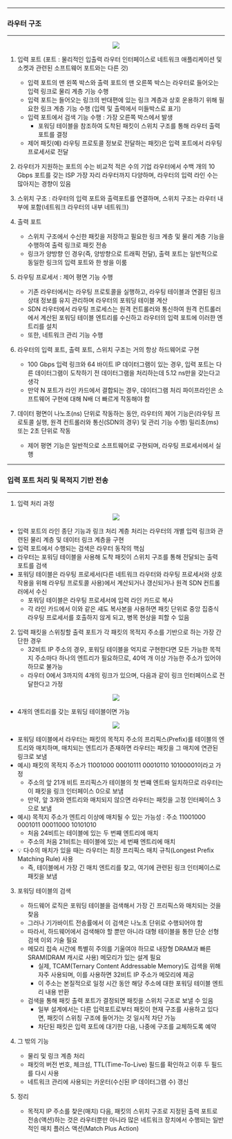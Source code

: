 -----
### 라우터 구조
-----
<div align="center">
<img src="https://github.com/user-attachments/assets/e698f50a-1093-4d25-b0b5-5562a7eebd6b">
</div>

1. 입력 포트 (포트 : 물리적인 입출력 라우터 인터페이스로 네트워크 애플리케이션 및 소켓과 관련된 소프트웨어 포트와는 다른 것)
   - 입력 포트의 맨 왼쪽 박스와 출력 포트의 맨 오른쪽 박스는 라우터로 들어오는 입력 링크로 물리 계층 기능 수행
   - 입력 포트는 들어오는 링크의 반대편에 있는 링크 계층과 상호 운용하기 위해 필요한 링크 계층 기능 수행 (입력 및 출력에서 미들박스로 표기)
   - 입력 포트에서 검색 기능 수행 : 가장 오른쪽 박스에서 발생
     + 포워딩 테이블을 참조하여 도착된 패킷이 스위치 구조를 통해 라우터 출력 포트를 결정
   - 제어 패킷(예) 라우팅 프로토콜 정보로 전달하는 패킷)은 입력 포트에서 라우팅 프로세서로 전달

2. 라우터가 지원하는 포트의 수는 비교적 적은 수의 기업 라우터에서 수백 개의 10 Gbps 포트를 갖는 ISP 가장 자리 라우터까지 다양하며, 라우터의 입력 라인 수는 많아지는 경향이 있음
3. 스위치 구조 : 라우터의 입력 포트와 출력포트를 연결하며, 스위치 구조는 라우터 내부에 포함(네트워크 라우터의 내부 네트워크)
4. 출력 포트
   + 스위치 구조에서 수신한 패킷을 저장하고 필요한 링크 계층 및 물리 계층 기능을 수행하여 출력 링크로 패킷 전송
   + 링크가 양방향 인 경우(즉, 양방향으로 트래픽 전달), 출력 포트는 일반적으로 동일한 링크의 입력 포트와 한 쌍을 이룸
5. 라우팅 프로세서 : 제어 평면 기능 수행
   - 기존 라우터에서는 라우팅 프로토콜을 실행하고, 라우팅 테이블과 연결된 링크 상태 정보를 유지 관리하며 라우터의 포워딩 테이블 계산
   - SDN 라우터에서 라우팅 프로세스는 원격 컨트롤러와 통신하여 원격 컨트롤러에서 계산된 포워딩 테이블 엔트리를 수신하고 라우터의 입력 포트에 이러한 엔트리를 설치
   - 또한, 네트워크 관리 기능 수행

6. 라우터의 입력 포트, 출력 포트, 스위치 구조는 거의 항상 하드웨어로 구현
   - 100 Gbps 입력 링크와 64 바이트 IP 데이터그램이 있는 경우, 입력 포트는 다른 데이터그램이 도착하기 전 데이터그램을 처리하는데 5.12 ns만을 갖는다고 생각
   - 만약 N 포트가 라인 카드에서 결합되는 경우, 데이터그램 처리 파이프라인은 소프트웨어 구현에 대해 N배 더 빠르게 작동해야 함

7. 데이터 평면이 나노초(ns) 단위로 작동하는 동안, 라우터의 제어 기능은(라우팅 프로토콜 실행, 원격 컨트롤러와 통신(SDN의 경우) 및 관리 기능 수행) 밀리초(ms) 또는 2초 단위로 작동
   - 제어 평면 기능은 일반적으로 소프트웨어로 구현되며, 라우팅 프로세서에서 실행
  
-----
### 입력 포트 처리 및 목적지 기반 전송
-----
1. 입력 처리 과정
<div align="center">
<img src="https://github.com/user-attachments/assets/e0133c73-e04a-4e2c-82ea-96e3d5457da9">
</div>

  - 입력 포트의 라인 종단 기능과 링크 처리 계층 처리는 라우터의 개별 입력 링크와 관련된 물리 계층 및 데이터 링크 계층을 구현
  - 입력 포트에서 수행되는 검색은 라우터 동작의 핵심
  - 라우터는 포워딩 테이블을 사용해 도착 패킷이 스위치 구조를 통해 전달되는 출력 포트를 검색
  - 포워딩 테이블은 라우팅 프로세서(다른 네트워크 라우터와 라우팅 프로세서와 상호작용을 위해 라우팅 프로토콜 사용)에서 계산되거나 갱신되거나 원격 SDN 컨트롤러에서 수신
    + 포워딩 테이블은 라우팅 프로세서에 입력 라인 카드로 복사
    + 각 라인 카드에서 이와 같은 섀도 복사본을 사용하면 패킷 단위로 중앙 집중식 라우팅 프로세서를 호출하지 않게 되고, 병목 현상을 피할 수 있음

2. 입력 패킷을 스위칭할 출력 포트가 각 패킷의 목적지 주소를 기반으로 하는 가장 간단한 경우
   - 32비트 IP 주소의 경우, 포워딩 테이블을 억지로 구현한다면 모든 가능한 목적지 주소마다 하나의 엔트리가 필요하므로, 40억 개 이상 가능한 주소가 있어야 하므로 불가능
   - 라우터 0에서 3까지의 4개의 링크가 있으며, 다음과 같이 링크 인터페이스로 전달한다고 가정
<div align="center">
<img src="https://github.com/user-attachments/assets/62774a3f-474c-4671-a155-bb80ad0a10a9">
</div>

   - 4개의 엔트리를 갖는 포워딩 테이블이면 가능
<div align="center">
<img src="https://github.com/user-attachments/assets/50a8c3b4-ca72-45b6-9cd7-0ef633737b91">
</div>

   - 포워딩 테이블에서 라우터는 패킷의 목적지 주소의 프리픽스(Prefix)를 테이블의 엔트리와 매치하며, 매치되는 엔트리가 존재하면 라우터는 패킷을 그 매치에 연관된 링크로 보냄
   - 예시) 패킷의 목적지 주소가 11001000 00010111 00010110 10100001이라고 가정
     + 주소의 앞 21개 비트 프리픽스가 테이블의 첫 번쨰 엔트롸 일치하므로 라우터는 이 패킷을 링크 인터페이스 0으로 보냄
     + 만약, 앞 3개와 엔트리와 매치되지 않으면 라우터는 패킷을 고정 인터페이스 3으로 보냄
   - 예시) 목적지 주소가 엔트리 이상에 매치될 수 있는 가능성 : 주소 11001000 0001011 00011000 10101010
     + 처음 24비트는 테이블에 있는 두 번쨰 엔트리에 매치
     + 주소의 처음 21비트는 테이블에 있는 세 번째 엔트리에 매치
   - 💡 다수의 매치가 있을 때는 라우터는 최장 프리픽스 매치 규칙(Longest Prefix Matching Rule) 사용
     + 즉, 테이블에서 가장 긴 매치 엔트리를 찾고, 여기에 관련된 링크 인터페이스로 패킷을 보냄

3. 포워딩 테이블의 검색
   - 하드웨어 로직은 포워딩 테이블을 검색해서 가장 긴 프리픽스와 매치되는 것을 찾음
   - 그러나 기가바이트 전송률에서 이 검색은 나노초 단위로 수행되어야 함
   - 따라서, 하드웨어에서 검색해야 할 뿐만 아니라 대형 테이블을 통한 단순 선형 검색 이외 기술 필요
   - 메모리 접속 시간에 특별히 주의를 기울여야 하므로 내장형 DRAM과 빠른 SRAM(DRAM 캐시로 사용) 메모리가 있는 설계 필요
      + 실제, TCAM(Ternary Content Addressable Memory)도 검색을 위해 자주 사용되며, 이를 사용하면 32비트 IP 주소가 메모리에 제공
      + 이 주소는 본질적으로 일정 시간 동안 해당 주소에 대한 포워딩 테이블 엔트리 내용 반환
   - 검색을 통해 패킷 출력 포트가 결정되면 패킷을 스위치 구조로 보낼 수 있음
     + 일부 설계에서는 다른 입력포트로부터 패킷이 현재 구조를 사용하고 있다면, 패킷이 스위칭 구조에 들어가는 것 일시적 차단 가능
     + 차단된 패킷은 입력 포트에 대기한 다음, 나중에 구조를 교체하도록 예약

4. 그 밖의 기능
   - 물리 및 링크 계층 처리
   - 패킷의 버전 번호, 체크섬, TTL(Time-To-Live) 필드를 확인하고 이후 두 필드를 다시 사용
   - 네트워크 관리에 사용되는 카운터(수신된 IP 데이터그램 수) 갱신

5. 정리
   - 목적지 IP 주소를 찾은(매치) 다음, 패킷의 스위치 구조로 지정된 출력 포트로 전송(액션)하는 것은 라우터뿐만 아니라 많은 네트워크 장치에서 수행되는 일반적인 매치 플러스 액션(Match Plus Action)
